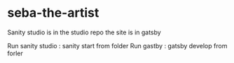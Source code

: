 # seba-the-artist

Sanity studio is in the studio repo
the site is in gatsby

Run sanity studio : sanity start from folder
Run gastby : gatsby develop from forler

